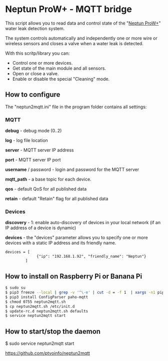 # Neptun ProW+ - MQTT bridge

This script allows you to read data and control state of the "[Neptun ProW+](https://neptun-mcs.ru/catalog/filter/c1/p4/v2/)" water leak detection system.

The system controls automatically and independently one or more wire or wireless sensors and closes a valve when a water leak is detected.

With this scritp/library you can:

* Control one or more devices.
* Get state of the main module and all sensors.
* Open or close a valve.
* Enable or disable the special "Cleaning" mode.

## How to configure

The "neptun2mqtt.ini" file in the program folder contains all settings:

### MQTT
**debug** - debug mode (0..2)

**log** - log file location

**server** - MQTT server IP address

**port** - MQTT server IP port

**username** / password - login and password for the MQTT server

**mqtt_path** - a base topic for each device.

**qos** - default QoS for all published data

**retain** - default "Retain" flag for all published data

### Devices

**discovery** - 1: enable auto-discovery of devices in your local network (if an IP address of a device is dynamic)

**devices** - the "devices" parameter allows you to specify one or more devices with a static IP address and its friendly name.

```
devices = [
              {"ip": "192.168.1.92", "friendly_name": "Neptun"}
         ]
```

## How to install on Raspberry Pi or Banana Pi

```bash
$ sudo su
$ pip3 freeze --local | grep -v '^\-e' | cut -d = -f 1  | xargs -n1 pip3 install -U
$ pip3 install ConfigParser paho-mqtt
$ chmod 0755 neptun2mqtt.sh
$ cp neptun2mqtt.sh /etc/init.d
$ update-rc.d neptun2mqtt.sh defaults
$ service neptun2mqtt start
```

## How to start/stop the daemon

$ sudo service neptun2mqtt start

https://github.com/ptvoinfo/neptun2mqtt
